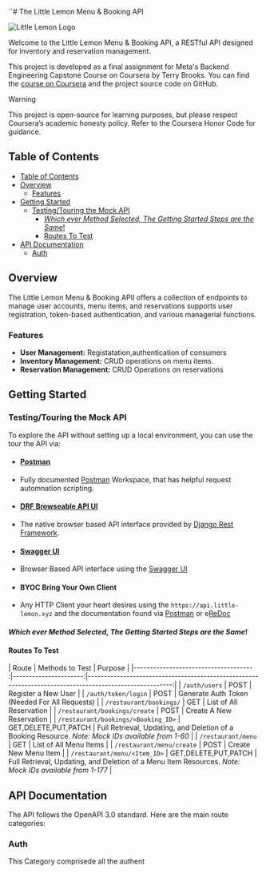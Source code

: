 ``# The Little Lemon Menu & Booking API

![Little Lemon Logo](https://cdn.jsdelivr.net/gh/Terry-BrooksJr/be_capstone@4a8b3aefa77fcee2b21704b10f8b5facb865ea2e/applications/resturant/static/restaurant/img/logo.png)

Welcome to the Little Lemon  Menu & Booking API, a RESTful API designed for inventory and reservation management.

This project is developed as a final assignment for Meta's Backend Engineering Capstone Course on Coursera by Terry Brooks. You can find the [course on Coursera](https://www.coursera.org/learn/back-end-developer-capstone/home/info) and the project source code on GitHub.

> [!WARNING]
> This project is open-source for learning purposes, but please respect Coursera’s academic honesty policy. Refer to the Coursera Honor Code for guidance.

## Table of Contents

- [Table of Contents](#table-of-contents)
- [Overview](#overview)
  - [Features](#features)
- [Getting Started](#getting-started)
  - [Testing/Touring the Mock API](#testingtouring-the-mock-api)
    - [_Which ever Method Selected, The Getting Started Steps are the Same_!](#which-ever-method-selected-the-getting-started-steps-are-the-same)
    - [Routes To Test](#routes-to-test)
- [API Documentation](#api-documentation)
  - [Auth](#auth)

## Overview

The Little Lemon   Menu & Booking APII offers a collection of endpoints to manage user accounts, menu items, and reservations supports user registration, token-based authentication, and various managerial functions.

### Features

- **User Management:** Registatation,authentication of consumers
- **Inventory Management:** CRUD operations on menu items.
- **Reservation Management:** CRUD Operations on reservations

## Getting Started

### Testing/Touring the Mock API

To explore the API without setting up a local environment, you can use the tour the API via:

- #### [Postman](https://www.postman.com/blackberry-py-dev/workspace/little-lemon-meta-apis-final-terry-brooks-jr)
- Fully documented [Postman](https://www.postman.com/) Workspace, that has helpful request automnation scripting.
- #### [DRF Browseable API UI](https://api.little-lemon.xyz)
- The native browser based API interface provided by [Django Rest Framework](https://www.django-rest-framework.org/).
- #### [Swagger UI](https://api.little-lemon.xyz/api/swagger)
- Browser Based API interface using the [Swagger UI](https://swagger.io/)
- #### BYOC Bring Your Own Client
- Any HTTP Client your heart desires using the `https://api.little-lemon.xyz` and the documentation found via [Postman](https://www.postman.com/blackberry-py-dev/workspace/little-lemon-meta-apis-final-terry-brooks-jr) or e[ReDoc](https://api.little-lemon.xyz/api/docs)

#### _Which ever Method Selected, The Getting Started Steps are the Same_!

#### Routes To Test

| Route                               	| Methods to Test      	| Purpose                                                                                                	|
|------------------------------------- :|----------------------:|--------------------------------------------------------------------------------------------------------:|
| `/auth/users`                       	| POST                 	| Register a New User                                                                                    	|
| `/auth/token/login`                 	| POST                 	| Generate Auth Token (Needed For All Requests)                                                          	|
| `/restaurant/bookings/`             	| GET                  	| List of All Reservation                                                                                	|
| `/restaurant/bookings/create`       	| POST                 	| Create A New Reservation                                                                               	|
| `/restaurant/bookings/<Booking_ID>` 	| GET,DELETE,PUT,PATCH 	| Full Retrieval, Updating, and Deletion of a Booking Resource. _Note: Mock IDs available from 1-60_     	|
| `/restaurant/menu`                  	| GET                  	| List of All Menu Items                                                                                 	|
| `/restaurant/menu/create`           	| POST                 	| Create New Menu Item                                                                                   	|
| `/restaurant/menu/<Item_ID>`        	| GET,DELETE,PUT,PATCH 	| Full Retrieval, Updating, and Deletion of a Menu Item Resources. _Note: Mock IDs available from 1-177_ 	|

## API Documentation

The API follows the OpenAPI 3.0 standard. Here are the main route categories:

### Auth

This Category comprisede all the authent
